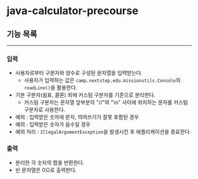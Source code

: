# java-calculator-precourse

## 기능 목록 
___
### 입력
  - 사용자로부터 구분자와 양수로 구성된 문자열을 입력받는다.
    - 사용자가 입력하는 값은 `camp.nextstep.edu.missionutils.Console`의 `readLine()`을 활용한다.
  - 기본 구분자(쉼표, 콜론) 외에 커스텀 구분자를 기준으로 분리한다.
    - 커스텀 구분자는 문자열 앞부분의 "//"와 "\n" 사이에 위치하는 문자를 커스텀 구분자로 사용한다.
  - 예외 : 입력받은 숫자에 문자, 띄어쓰기가 잘못 포함된 경우
  - 예외 : 입력받은 숫자가 음수일 경우
  - 예외 처리 : `IllegalArgumentException`을 발생시킨 후 애플리케이션을 종료한다.

### 출력
  - 분리한 각 숫자의 합을 반환한다.
  - 빈 문자열은 0으로 출력한다.
